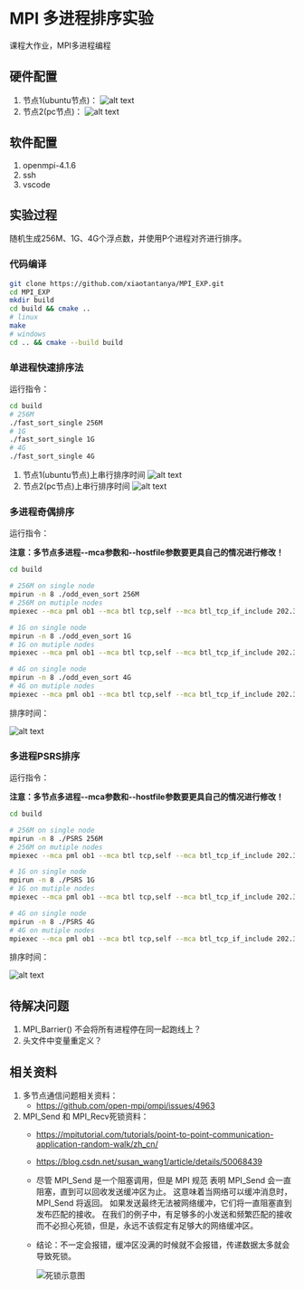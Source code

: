 # MPI 多进程排序实验

课程大作业，MPI多进程编程

## 硬件配置
1. 节点1(ubuntu节点)：
![alt text](image/image1.png)
2. 节点2(pc节点)：
![alt text](image/image2.png)
## 软件配置
1. openmpi-4.1.6
2. ssh
3. vscode

## 实验过程
随机生成256M、1G、4G个浮点数，并使用P个进程对齐进行排序。
### 代码编译
```bash
git clone https://github.com/xiaotantanya/MPI_EXP.git
cd MPI_EXP
mkdir build
cd build && cmake ..
# linux
make
# windows
cd .. && cmake --build build
```
### 单进程快速排序法
运行指令：
```bash
cd build
# 256M
./fast_sort_single 256M
# 1G
./fast_sort_single 1G
# 4G
./fast_sort_single 4G
```
1. 节点1(ubuntu节点)上串行排序时间
![alt text](image/image3.png)
2. 节点2(pc节点)上串行排序时间
![alt text](image/image4.png)

### 多进程奇偶排序
运行指令：

**注意：多节点多进程--mca参数和--hostfile参数要更具自己的情况进行修改！**
```bash
cd build

# 256M on single node
mpirun -n 8 ./odd_even_sort 256M
# 256M on mutiple nodes
mpiexec --mca pml ob1 --mca btl tcp,self --mca btl_tcp_if_include 202.38.247.204/24 -n 8 --hostfile host ./odd_even_sort 256M

# 1G on single node
mpirun -n 8 ./odd_even_sort 1G
# 1G on mutiple nodes
mpiexec --mca pml ob1 --mca btl tcp,self --mca btl_tcp_if_include 202.38.247.204/24 -n 8 --hostfile host ./odd_even_sort 1G

# 4G on single node
mpirun -n 8 ./odd_even_sort 4G
# 4G on mutiple nodes
mpiexec --mca pml ob1 --mca btl tcp,self --mca btl_tcp_if_include 202.38.247.204/24 -n 8 --hostfile host ./odd_even_sort 4G
```
排序时间：

![alt text](image/image5.png)

### 多进程PSRS排序

运行指令：

**注意：多节点多进程--mca参数和--hostfile参数要更具自己的情况进行修改！**
```bash
cd build

# 256M on single node
mpirun -n 8 ./PSRS 256M
# 256M on mutiple nodes
mpiexec --mca pml ob1 --mca btl tcp,self --mca btl_tcp_if_include 202.38.247.204/24 -n 8 --hostfile host ./PSRS 256M

# 1G on single node
mpirun -n 8 ./PSRS 1G
# 1G on mutiple nodes
mpiexec --mca pml ob1 --mca btl tcp,self --mca btl_tcp_if_include 202.38.247.204/24 -n 8 --hostfile host ./PSRS 1G

# 4G on single node
mpirun -n 8 ./PSRS 4G
# 4G on mutiple nodes
mpiexec --mca pml ob1 --mca btl tcp,self --mca btl_tcp_if_include 202.38.247.204/24 -n 8 --hostfile host ./PSRS 4G
```
排序时间：

![alt text](image/image6.png)

## 待解决问题
1. MPI_Barrier() 不会将所有进程停在同一起跑线上？
2. 头文件中变量重定义？

## 相关资料
1. 多节点通信问题相关资料：
   * https://github.com/open-mpi/ompi/issues/4963
2. MPI_Send 和 MPI_Recv死锁资料：
    * https://mpitutorial.com/tutorials/point-to-point-communication-application-random-walk/zh_cn/
    * https://blog.csdn.net/susan_wang1/article/details/50068439

    * 尽管 MPI_Send 是一个阻塞调用，但是 MPI 规范 表明 MPI_Send 会一直阻塞，直到可以回收发送缓冲区为止。 这意味着当网络可以缓冲消息时，MPI_Send 将返回。 如果发送最终无法被网络缓冲，它们将一直阻塞直到发布匹配的接收。 在我们的例子中，有足够多的小发送和频繁匹配的接收而不必担心死锁，但是，永远不该假定有足够大的网络缓冲区。

    * 结论：不一定会报错，缓冲区没满的时候就不会报错，传递数据太多就会导致死锁。

       ![死锁示意图](/image/image.png)

